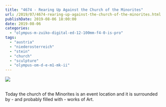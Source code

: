 ```yaml
---
title: "4674 - Rearing Up Against the Church of the Minorites"
url: /2019/07/4674-rearing-up-against-the-church-of-the-minorites.html
publishDate: 2019-08-06 18:00:00
date: 2019-08-06
categories: 
  - "olympus-m-zuiko-digital-ed-12-100mm-f4-0-is-pro"
tags: 
  - "austria"
  - "niederosterreich"
  - "stein"
  - "church"
  - "sculpture"
  - "olympus-om-d-e-m1-mk-ii"
---
```

<div class="container">
<div class="center"><a target="_blank" href="https://d25zfm9zpd7gm5.cloudfront.net/1200x1200/2018/20180408_131213_lr.jpg"><img class="webfeedsFeaturedVisual" src="https://d25zfm9zpd7gm5.cloudfront.net/0600x0600/2018/20180408_131213_lr.jpg" /></a></div>
</div>
<br />

Today the church of the Minorites is an event location and it is
surrounded by - and probably filled with - works of Art.